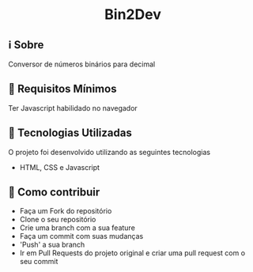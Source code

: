 <h1 align="center">Bin2Dev</h1>

## :information_source: Sobre

Conversor de números binários para decimal

## :seedling: Requisitos Mínimos

Ter Javascript habilidado no navegador

## :rocket: Tecnologias Utilizadas 

O projeto foi desenvolvido utilizando as seguintes tecnologias

- HTML, CSS e Javascript

## :link: Como contribuir 

- Faça um Fork do repositório
- Clone o seu repositório
- Crie uma branch com a sua feature
- Faça um commit com suas mudanças
- 'Push' a sua branch
- Ir em Pull Requests do projeto original e criar uma pull request com o seu commit